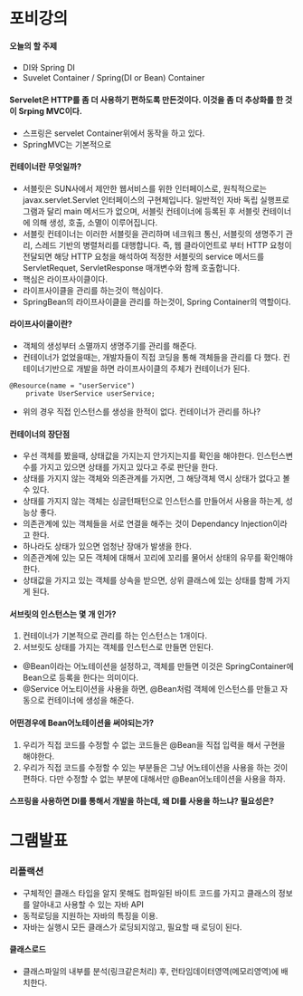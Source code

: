 포비강의
===

#### 오늘의 할 주제
- DI와 Spring DI
- Suvelet Container / Spring(DI or Bean) Container


#### Servelet은 HTTP를 좀 더 사용하기 편하도록 만든것이다. 이것을 좀 더 추상화를 한 것이 Srping MVC이다.

- 스프링은 servelet Container위에서 동작을 하고 있다.
- SpringMVC는 기본적으로


#### 컨테이너란 무엇일까?
- 서블릿은 SUN사에서 제안한 웹서비스를 위한 인터페이스로, 원칙적으로는 javax.servlet.Servlet 인터페이스의 구현체입니다. 일반적인 자바 독립 실행프로그램과 달리 main 메서드가 없으며, 서블릿 컨테이너에 등록된 후 서블릿 컨테이너에 의해 생성, 호출, 소멸이 이루어집니다.
- 서블릿 컨테이너는 이러한 서블릿을 관리하며 네크워크 통신, 서블릿의 생명주기 관리, 스레드 기반의 병렬처리를 대행합니다. 즉, 웹 클라이언트로 부터 HTTP 요청이 전달되면 해당 HTTP 요청을 해석하여 적정한 서블릿의 service 메서드를 ServletRequet, ServletResponse 매개변수와 함께 호출합니다.
- 핵심은 라이프사이클이다.
- 라이프사이클을 관리를 하는것이 핵심이다.
- SpringBean의 라이프사이클을 관리를 하는것이, Spring Container의 역할이다.

#### 라이프사이클이란?

- 객체의 생성부터 소멸까지 생명주기를 관리를 해준다.
- 컨테이너가 없었을때는, 개발자들이 직접 코딩을 통해 객체들을 관리를 다 했다. 컨테이너기반으로 개발을 하면 라이프사이클의 주체가 컨테이너가 된다.

```
@Resource(name = "userService")
    private UserService userService;
```
- 위의 경우 직접 인스턴스를 생성을 한적이 없다. 컨테이너가 관리를 하나?

#### 컨테이너의 장단점

- 우선 객체를 봤을때, 상태값을 가지는지 안가지는지를 확인을 해야한다. 인스턴스변수를 가지고 있으면 상태를 가지고 있다고 주로 판단을 한다.
- 상태를 가지지 않는 객체와 의존관계를 가지면, 그 해당객체 역시 상태가 없다고 볼 수 있다.
- 상태를 가지지 않는 객체는 싱글턴패턴으로 인스턴스를 만들어서 사용을 하는게, 성능상 좋다.
- 의존관계에 있는 객체들을 서로 연결을 해주는 것이 Dependancy Injection이라고 한다.
- 하나라도 상태가 있으면 엄청난 장애가 발생을 한다.
- 의존관계에 있는 모든 객체에 대해서 꼬리에 꼬리를 물어서 상태의 유무를 확인해야한다.
- 상태값을 가지고 있는 객체를 상속을 받으면, 상위 클래스에 있는 상태를 함께 가지게 된다.

#### 서브릿의 인스턴스는 몇 개 인가?
1. 컨테이너가 기본적으로 관리를 하는 인스턴스는 1개이다.
2. 서브릿도 상태를 가지는 객체를 인스턴스로 만들면 안된다.


- @Bean이라는 어노테이션을 설정하고, 객체를 만들면 이것은 SpringContainer에 Bean으로 등록을 한다는 의미이다.
- @Service 어노티이션을 사용을 하면, @Bean처럼 객체에 인스턴스를 만들고 자동으로 컨테이너에 생성을 해준다.

#### 어떤경우에 Bean어노테이션을 써야되는가?

1. 우리가 직접 코드를 수정할 수 없는 코드들은 @Bean을 직접 입력을 해서 구현을 해야한다.
2. 우리가 직접 코드를 수정할 수 있는 부분들은 그냥 어노테이션을 사용을 하는 것이 편하다. 다만 수정할 수 없는 부분에 대해서만 @Bean어노테이션을 사용을 하자.


#### 스프링을 사용하면 DI를 통해서 개발을 하는데, 왜 DI를 사용을 하느냐? 필요성은?



그램발표
===

### 리플랙션
- 구체적인 클래스 타입을 알지 못해도 컴파일된 바이트 코드를 가지고 클래스의 정보를 알아내고 사용할 수 있는 자바 API
- 동적로딩을 지원하는 자바의 특징을 이용.
- 자바는 실행시 모든 클래스가 로딩되지않고, 필요할 때 로딩이 된다.

#### 클래스로드
- 클래스파일의 내부를 분석(링크같은처리) 후, 런타임데이터영역(메모리영역)에 배치한다.
